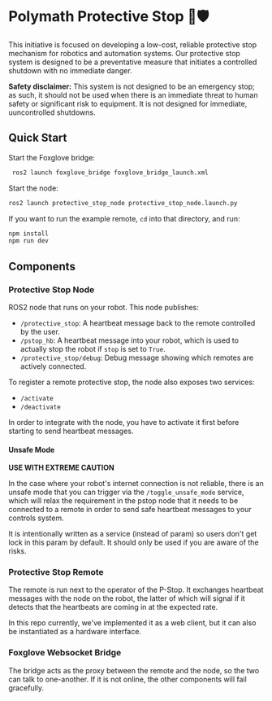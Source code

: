 # Polymath Protective Stop 🛑🛡

This initiative is focused on developing a low-cost, reliable protective stop mechanism for robotics and automation systems. Our protective stop system is designed to be a preventative measure that initiates a controlled shutdown with no immediate danger.

**Safety disclaimer:** This system is not designed to be an emergency stop; as such, it should not be used when there is an immediate threat to human safety or significant risk to equipment. It is not designed for immediate, uuncontrolled shutdowns.

## Quick Start

Start the Foxglove bridge:

```bash
 ros2 launch foxglove_bridge foxglove_bridge_launch.xml
```

Start the node:

```bash
ros2 launch protective_stop_node protective_stop_node.launch.py
```

If you want to run the example remote, `cd` into that directory, and run:

```bash
npm install
npm run dev
```

## Components

### Protective Stop Node

ROS2 node that runs on your robot. This node publishes:

- `/protective_stop`: A heartbeat message back to the remote controlled by the user.
- `/pstop_hb`: A heartbeat message into your robot, which is used to actually stop the robot if `stop` is set to `True`.
- `/protective_stop/debug`: Debug message showing which remotes are actively connected.

To register a remote protective stop, the node also exposes two services:

- `/activate`
- `/deactivate`

In order to integrate with the node, you have to activate it first before starting to send heartbeat messages.


#### Unsafe Mode

**USE WITH EXTREME CAUTION**

In the case where your robot's internet connection is not reliable, there is an unsafe mode that you can trigger via the `/toggle_unsafe_mode` service, which will relax the requirement in the pstop node that it needs to be connected to a remote in order to send safe heartbeat messages to your controls system.

It is intentionally written as a service (instead of param) so users don't get lock in this param by default. It should only be used if you are aware of the risks.


### Protective Stop Remote

The remote is run next to the operator of the P-Stop. It exchanges heartbeat messages with the node on the robot, the latter of which will signal if it detects that the heartbeats are coming in at the expected rate.

In this repo currently, we've implemented it as a web client, but it can also be instantiated as a hardware interface.


### Foxglove Websocket Bridge

The bridge acts as the proxy between the remote and the node, so the two can talk to one-another. If it is not online, the other components will fail gracefully.
